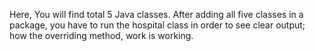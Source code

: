 Here, You will find total 5 Java classes. After adding all five classes in a package, you have to run the hospital class in order to see clear output; how the overriding method, work is working.
